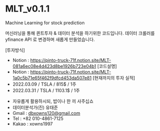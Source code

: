 # MLT_v0.1.1
Machine Learning for stock prediction

머신러닝을 통해 퀸트투자 & 데이터 분석을 하기위한 코드입니다.
데이터 크롤러를 yfinance API 로 변경하며 새롭게 만들었습니다.

[투자방식]  
 - Notion : https://pinto-truck-71f.notion.site/MLT-081a6ec08e4d423d8be1926b723e04b1
[코드설명]  
 - Notion : https://pinto-truck-71f.notion.site/MLT-1a0c5b71e65f462f9dfcd453da507e81
[현재까지의 투자 실적]  
 - 2022.03.09 / TSLA / 815$ / 1주
 - 2022.03.31 / TSLA / 1103.1$ / 1주

* 자유롭게 활용하시되, 밥이나 한 끼 사주십쇼
* 데이터분석가(진) 유태준
* Gmail : dbxowns120@gmail.com
* Tel : +82 010-4861-7125
* Kakao : xowns1997
